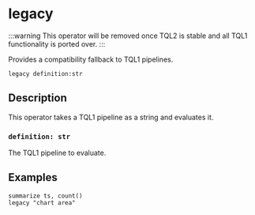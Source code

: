 # legacy

:::warning
This operator will be removed once TQL2 is stable and all TQL1 functionality is
ported over.
:::

Provides a compatibility fallback to TQL1 pipelines.

```tql
legacy definition:str
```

## Description

This operator takes a TQL1 pipeline as a string and evaluates it.

### `definition: str`

The TQL1 pipeline to evaluate.

## Examples

```tql
summarize ts, count()
legacy "chart area"
```
